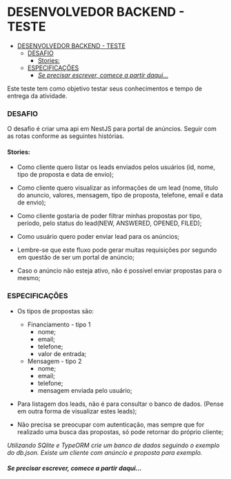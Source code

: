 # DESENVOLVEDOR BACKEND - TESTE

- [DESENVOLVEDOR BACKEND - TESTE](#desenvolvedor-backend---teste)
    - [DESAFIO](#desafio)
      - [Stories:](#stories)
    - [ESPECIFICAÇÕES](#especificações)
      - [_Se precisar escrever, comece a partir daqui..._](#se-precisar-escrever-comece-a-partir-daqui)


Este teste tem como objetivo testar seus conhecimentos e tempo de entrega da atividade.

### DESAFIO
O desafio é criar uma api em NestJS para portal de anúncios. Seguir com as rotas conforme as seguintes histórias.

#### Stories:

+ Como cliente quero listar os leads enviados pelos usuários (id, nome, tipo de proposta e data de envio);

+ Como cliente quero visualizar as informações de um lead (nome, titulo do anuncio, valores, mensagem, tipo de proposta, telefone, email e data de envio);

+ Como cliente gostaria de poder filtrar minhas propostas por tipo, período, pelo status do lead(NEW, ANSWERED, OPENED, FILED);

+ Como usuário quero poder enviar lead para os anúncios;

+ Lembre-se que este fluxo pode gerar muitas requisições por segundo em questão de ser um portal de anúncio;

+ Caso o anúncio não esteja ativo, não é possível enviar propostas para o mesmo;

### ESPECIFICAÇÕES
* Os tipos de propostas são: 
    * Financiamento - tipo 1
        * nome;
        * email;
        * telefone;
        * valor de entrada;
    * Mensagem - tipo 2
        * nome;
        * email;
        * telefone;
        * mensagem enviada pelo usuário;

* Para listagem dos leads, não é para consultar o banco de dados. (Pense em outra forma de visualizar estes leads);

* Não precisa se preocupar com autenticação, mas sempre que for realizado uma busca das propostas, só pode retornar do próprio cliente;

_Utilizando SQlite e TypeORM crie um banco de dados seguindo o exemplo do db.json. Existe um cliente com anúncio e proposta para exemplo._

#### _Se precisar escrever, comece a partir daqui..._
